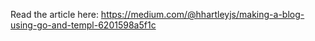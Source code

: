 Read the article here: https://medium.com/@hhartleyjs/making-a-blog-using-go-and-templ-6201598a5f1c
